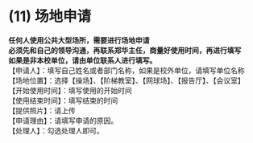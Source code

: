 # (11) 场地申请

**任何人使用公共大型场所，需要进行场地申请**
<br>**必须先和自己的领导沟通，再联系郑华主任，商量好使用时间，再进行填写**
<br>**如果是非本校单位，请由单位联系人进行填写。**
<br>【申请人】：填写自己姓名或者部门名称，如果是校外单位，请填写单位名称
<br>【场地位置】：选择【操场】、【阶梯教室】、【网球场】、【报告厅】、【会议室】
<br>【开始使用时间】：填写使用的开始时间
<br>【使用结束时间】：填写结束的时间
<br>【提供照片】：请上传
<br>【申请理由】：请填写申请的原因。
<br>【处理人】：勾选处理人即可。
